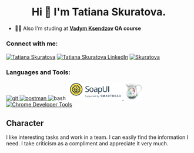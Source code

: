 
<!--
**TatianaSkuratova/TatianaSkuratova** is a ✨ _special_ ✨ repository because its `README.md` (this file) appears on your GitHub profile.

Here are some ideas to get you started:

- 🔭 I’m currently working on ...
- 🌱 I’m currently learning ...
- 👯 I’m looking to collaborate on ...
- 🤔 I’m looking for help with ...
- 💬 Ask me about ...
- 📫 How to reach me: ...
- 😄 Pronouns: ...
- ⚡ Fun fact: ...
-->


<h1 align="center">Hi 👋 I'm Tatiana Skuratova. </h1>


- 👩‍💻 Also I'm studing at **[Vadym Ksendzov](https://ksendzov.com/) QA course**

<p align="left">
<h3 align="left">Connect with me:</h3>
<a href="mailto:skuratovats@gmail.com" target="_blank"><img align="center" alt="Tatiana Skuratova" height="65" 
src="https://img.icons8.com/color/344/gmail-login.png" width="65"/></a>
<a href="https://www.linkedin.com/in/tatianaskuratova/" target="blank"><img align="center" alt="Tatiana Skuratova LinkedIn" height="65" 
src="https://img.icons8.com/fluency/344/linkedin.png" width="65"/></a>
<a href="https://t.me/skuratova" target="blank"><img align="center" alt="Skuratova" height="50"
src="https://user-images.githubusercontent.com/98715632/180439335-dbfacae5-cf35-44d7-8b12-cc43b2bfccfa.png" width="50"/></a><a target="_blank"/></a>



### Languages and Tools: ###


<a href="https://git-scm.com/" target="_blank" rel="noreferrer"> <img src="https://www.vectorlogo.zone/logos/git-scm/git-scm-icon.svg" alt="git" width="50" height="50"/> </a>
<a href="https://postman.com" target="_blank" rel="noreferrer"> <img src="https://www.vectorlogo.zone/logos/getpostman/getpostman-icon.svg" alt="postman" width="50" height="50"/> </a>
<a target="_blank" rel="noreferrer"> <img src="https://img.icons8.com/ios-filled/344/console.png" alt="bash" width="50" height="50"/> </a>
<a  href="https://www.soapui.org/" target="_blank" rel="noreferrer"> <img src="https://github.com/TatianaSkuratova/Group27_Ksendzov/blob/main/SoapUI-logo.png" alt="SOAP UI" width="150" height="50"/> </a>
<a  href="https://www.charlesproxy.com/" target="_blank" rel="noreferrer"> <img src="https://github.com/TatianaSkuratova/Group27_Ksendzov/blob/main/charles.png" alt="Charles" width="50" height="50"/> </a>
<a  href="https://developer.chrome.com/docs/devtools/" target="_blank" rel="noreferrer"> <img src="https://img.icons8.com/color/344/chrome--v1.png" alt="Chrome Developer Tools" width="50" height="50"/> </a>


## Character

<div>I like interesting tasks and work in a team. I can easily find the information I need. I take criticism as a compliment and appreciate it very much.</div>
